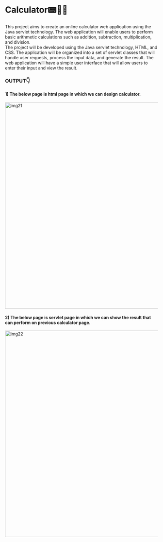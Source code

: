 # Calculator📟🧑‍💻
This project aims to create an online calculator web application using the Java servlet technology. The web application will enable users to perform basic arithmetic calculations such as addition, subtraction, multiplication, and division.<br/>
The project will be developed using the Java servlet technology, HTML, and CSS. The application will be organized into a set of servlet classes that will handle user requests, process the input data, and generate the result. The web application will have a simple user interface that will allow users to enter their input and view the result.
<h3>OUTPUT👇</h3>
<h4>1) The below page is html page in which we can design calculator.</h4>
<img width="680" alt="img21" src="https://user-images.githubusercontent.com/118750027/211186782-0b246123-cc4e-449e-8aa6-973bb918ee8b.png">
<h4>2) The below page is servlet page in which we can show the result that can perform on previous calculator page.</h4>
<img width ="680" alt="img22" src="https://user-images.githubusercontent.com/118750027/211186957-a836d366-4e2f-4164-9dee-90a807ca3dba.png">

